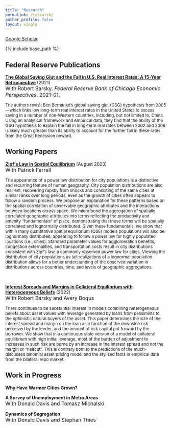 ```yaml
---
title: "Research"
permalink: /research/
author_profile: false
layout: single
---
```


[Google Scholar](https://scholar.google.com/citations?user=K3JBQCMAAAAJ&hl=en)


{% include base_path %}



Federal Reserve Publications
---

[**The Global Saving Glut and the Fall in U.S. Real Interest Rates: A 15-Year Retrospective**](https://www.matthew-easton.com/files/ep2021_01.pdf) (2021)<br><font size="3">With Robert Barsky. </font><font size="3"><i>Federal Reserve Bank of Chicago Economic Perspectives</i>, 2021-01.</font>

<font size="2">The authors revisit Ben Bernanke’s global saving glut (GSG) hypothesis from 2005—which links low long-term real interest rates in the United States to excess saving in a number of non-Western countries, including, but not limited to, China. Using an analytical framework and empirical data, they find that the ability of the GSG hypothesis to explain the fall in long-term real rates between 2002 and 2006 is likely much greater than its ability to account for the further fall in these rates from the Great Recession onward. </font>




Working Papers
---

[**Zipf's Law in Spatial Equilibrium**](https://www.matthew-easton.com/files/ef_zipf_202308.pdf) (August 2023) <br><font size="3">With Patrick Farrell</font>

<p><font size="2">The appearance of a power law distribution for city populations is a distinctive and recurring feature of human geography. City population distributions are also resilient, recovering rapidly from shocks and consisting of the same cities at similar ranks over long periods, even as the growth of cities often appears to follow a random process. We propose an explanation for these patterns based on the spatial correlation of observable geographic attributes and the interactions between locations across space. We microfound the aggregation of spatially correlated geographic attributes into terms reflecting the productivity and amenity “fundamentals” of place, demonstrating that these terms will be spatially correlated and lognormally distributed. Given these fundamentals, we show that within many quantitative spatial equilibrium (QSE) models populations will also be lognormally distributed, appearing to follow a power law for highly populated locations (i.e., cities). Standard parameter values for agglomeration benefits, congestion externalities, and transportation costs result in city distributions consistent with Zipf’s law, a commonly observed power law for cities. Viewing the distribution of city populations as tail realizations of a lognormal population distribution allows for a better understanding of the observed variation in distributions across countries, time, and levels of geographic aggregations.</font></p><br>

[**Interest Spreads and Margins in Collateral Equilibrium with Heterogeneous Beliefs**](https://www.matthew-easton.com/files/20220818_bbe.pdf) (2022) <br><font size="3">With Robert Barsky and Avery Bogus</font>

<p><font size="2">There continues to be substantial interest in models combining heterogeneous beliefs about asset values with leverage generated by loans from pessimists to the optimistic natural buyers of the asset. This paper determines the size of the interest spread and margin on the loan as a function of the downside risk perceived by the lender, and the amount of risk capital put forward by the borrower. We show that in a continuous state version of a model of collateral equilibrium with high initial leverage, most of the burden of adjustment to increases in such risk are borne by an increase in the interest spread and not the margin or “haircut”. This is contrary both to the predictions of the much-discussed binomial asset pricing model and the stylized facts in empirical data from the bilateral repo market.</font></p>






Work in Progress
---

**Why Have Warmer Cities Grown?**

**A Survey of Unemployment in Metro Areas** <br><font size="3">With Donald Davis and Tomasz Michalski</font>

**Dynamics of Segregation** <br><font size = "3">With Donald Davis and Stephan Thies</font>





